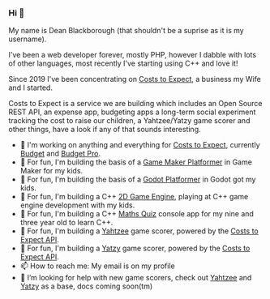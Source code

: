 ### Hi 👋

My name is Dean Blackborough (that shouldn't be a suprise as it is my username).

I've been a web developer forever, mostly PHP, however I dabble with lots of other languages, most recently I've starting using C++ and love it!

Since 2019 I've been concentrating on [Costs to Expect](https://api.costs-to-expect.com), a business my Wife and I started.

Costs to Expect is a service we are building which includes an Open Source REST API, an expense app, budgeting apps a long-term social experiment tracking the cost to raise our children, a Yahtzee/Yatzy game scorer and other things, have a look if any of that sounds interesting.

- 🔭 I'm working on anything and everything for [Costs to Expect](https://api.costs-to-expect.com), currently [Budget](https://budget.costs-to-expect.com) and [Budget Pro](https://budget-pro.costs-to-expect.com).
- 🌱 For fun, I'm building the basis of a [Game Maker Platformer](https://github.com/deanblackborough/gm-platformer) in Game Maker for my kids.
- 🌱 For fun, I'm building the basis of a [Godot Platformer](https://github.com/deanblackborough/godot-platformer) in Godot got my kids.
- 🌱 For fun, I'm building a C++ [2D Game Engine](https://github.com/deanblackborough/prune-2d), playing at C++ game engine development with my kids.
- 🌱 For fun, I'm building a C++ [Maths Quiz](https://github.com/deanblackborough/MathsQuiz) console app for my nine and three year old to learn C++.
- 🌱 For fun, I'm building a [Yahtzee](https://github.com/costs-to-expect/yahtzee) game scorer, powered by the [Costs to Expect API](https://api.costs-to-expect.com).
- 🌱 For fun, I'm building a [Yatzy](https://github.com/costs-to-expect/yatzy) game scorer, powered by the [Costs to Expect API](https://api.costs-to-expect.com).
- 📫 How to reach me: My email is on my profile
- 🤔 I’m looking for help with new game scorers, check out [Yahtzee](https://github.com/costs-to-expect/yahtzee) and [Yatzy](https://github.com/costs-to-expect/yatzy) as a base, docs coming soon(tm)
